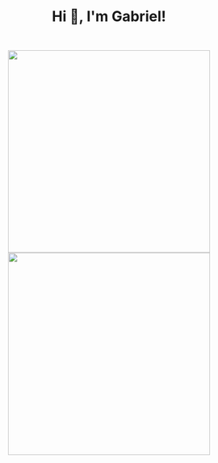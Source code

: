<h1 align="center">Hi 👋, I'm Gabriel!</h1>
<br>

<p align = "center">
  <img src = "https://github-readme-stats.vercel.app/api?username=gfsd3v&show_icons=true&theme=gruvbox&hide_border=true" width = 400>
  <img src = "https://github-readme-streak-stats.herokuapp.com?user=gfsd3v&theme=gruvbox&hide_border=true" width = 400>
</p>
